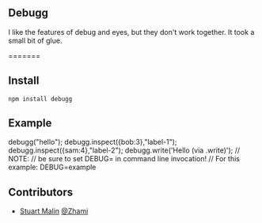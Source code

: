 Debugg
------
I like the features of debug and eyes, but they don't work together. It took a small bit of glue.


=======


Install
-----
    npm install debugg


Example
-----

   debugg("hello");
   debugg.inspect({bob:3},"label-1");
   debugg.inspect({sam:4},"label-2");
   debugg.write('Hello (via .write)');
   // NOTE:
   // be sure to set DEBUG= in command line invocation!
   // For this example:  DEBUG=example


Contributors
-----

   * [Stuart Malin](https://github.com/zhami/doml/commits/master?author=zhami) [@Zhami](http://twitter.com/#!/zhami)

